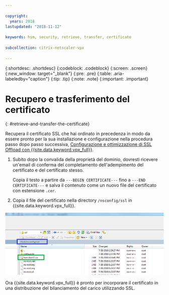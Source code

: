 ```yaml
---

copyright:
  years: 2018
lastupdated: "2018-11-12"

keywords: hsm, security, retrieve, transfer, certificate

subcollection: citrix-netscaler-vpx

---
```


{:shortdesc: .shortdesc}
{:codeblock: .codeblock}
{:screen: .screen}
{:new_window: target="_blank"}
{:pre: .pre}
{:table: .aria-labeledby="caption"}
{:tip: .tip}
{:note: .note}
{:important: .important}

# Recupero e trasferimento del certificato
{: #retrieve-and-transfer-the-certificate}

Recupera il certificato SSL che hai ordinato in precedenza in modo da essere pronto per la sua installazione e configurazione nella procedura passo dopo passo successiva, [Configurazione e ottimizzazione di SSL Offload con {{site.data.keyword.vpx_full}}](/docs/infrastructure/citrix-netscaler-vpx?topic=citrix-netscaler-vpx-configuring-and-tuning-ssl-offload-with-citrix-netscaler-vpx).

1. Subito dopo la convalida della proprietà del dominio, dovresti ricevere un'email di conferma del completamento dell'adempimento del certificato e del certificato stesso.

	Copia il testo a partire da `---BEGIN CERTIFICATE---` fino a `---END CERTIFICATE---` e salva il contenuto come un nuovo file del certificato con estensione `.cer`.

2. Copia il file del certificato nella directory `/nsconfig/ssl` in {{site.data.keyword.vpx_full}}.

  <img src="images/11-transfer-certificate.png" alt="immagine" style="width: 600px;"/>

Ora {{site.data.keyword.vpx_full}} è pronto per incorporare il certificato in una distribuzione del bilanciamento del carico utilizzando SSL.
